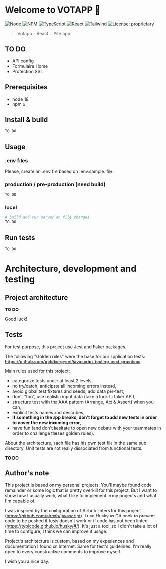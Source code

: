 # Welcome to VOTAPP 👋

[![Node](https://img.shields.io/badge/node-18-black.svg?logo=node.js&color=43853d)](https://nodejs.org/)
[![NPM](https://img.shields.io/badge/npm-9-black.svg?logo=npm&color=CB0000)](htps://npmjs.com)
[![TypeScript](https://img.shields.io/badge/TypeScript-5-black.svg?logo=typescript&color=3178c6)](https://typescriptlang.org/)
[![React](https://img.shields.io/badge/react-18-black.svg?logo=react&color=61dafb)](https://react.dev/)
[![Tailwind](https://img.shields.io/badge/tailwind-3-black.svg?logo=tailwindcss&color=0EA5E9)](https://react.dev/)
[![License: proprietary](https://img.shields.io/badge/License-proprietary-yellow.svg)](#)

> Votapp - React + Vite app

## TO DO

- API config
- Formulaire Home
- Protection SSL

## Prerequisites

- node 18
- npm 9

## Install & build

```sh
TO DO
```

## Usage

### .env files

Please, create an .env file based on .env.sample. file.

### production / pre-production (need build)

```sh
TO DO
```

### local

```sh
# build and run server on file changes
TO DO
```

## Run tests

```sh
TO DO
```

# Architecture, development and testing

## Project architecture

**TO DO**

Good luck!

## Tests

For test purpose, this project use Jest and Faker packages.

The following "Golden rules" were the base for our application tests:
https://github.com/goldbergyoni/javascript-testing-best-practices

Main rules used for this project:

- categorize tests under at least 2 levels,
- no try/catch, anticipate all incoming errors instead,
- avoid global test fixtures and seeds, add data per-test,
- don’t “foo”, use realistic input data (take a look to faker API),
- structure test with the AAA pattern (Arrange, Act & Assert) when you can,
- explicit tests names and describes,
- **if something in the app breaks, don't forget to add new tests in order to cover the new incoming error**,
- have fun (and don't hesitate to open new debate with your teammates in order to challenge theses golden rules).

About the architecture, each file has his own test file in the same sub directory. Unit tests are not really dissociated from functional tests.

**TO DO**

## Author's note

This project is based on my personal projects. You'll maybe found code remainder or some logic that is pretty overkill for this project.
But I want to show how I usually work, what I like to implement in my projects and what I'm capable of.

I was inspired by the configuration of Airbnb linters for this project (https://github.com/airbnb/javascript).
I use Husky as Git hook to prevent code to be pushed if tests doesn't work or if code has not been linted (https://typicode.github.io/husky/#/).
It's just a tool, so I didn't take a lot of time to configure, I think we can improve it usage.

Project's architecture is custom, based on my experiences and documentation I found on Internet. Same for test's guidelines.
I'm really open to every constructive comments to improve myself.

I wish you a nice day.
